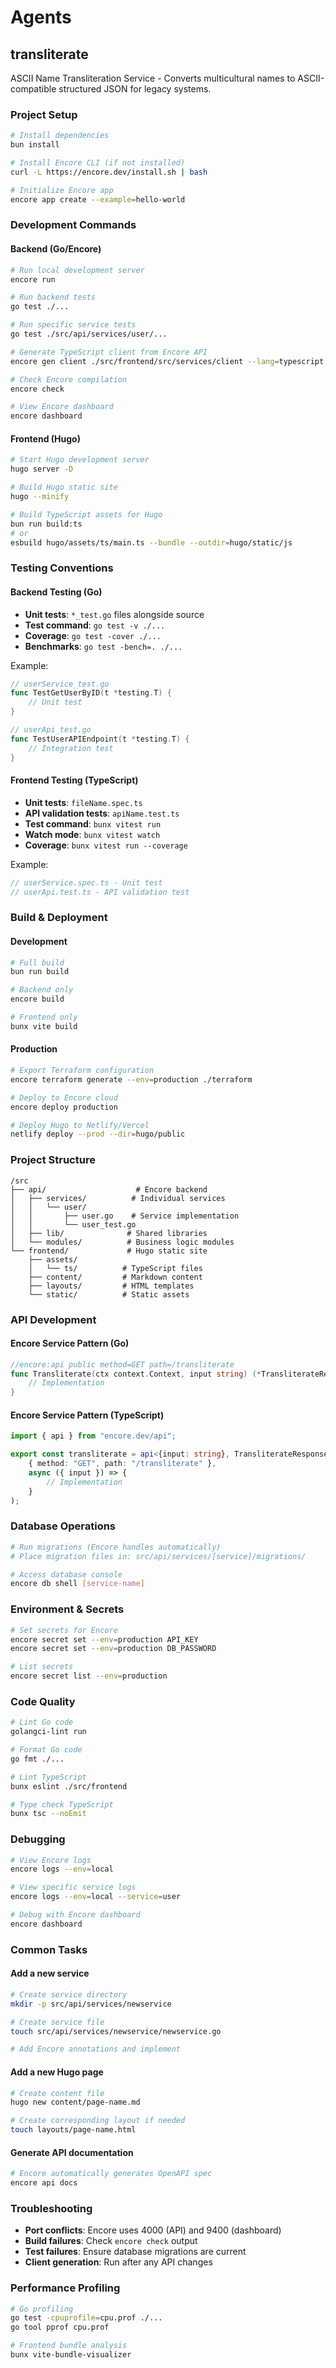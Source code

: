 # Agents

## transliterate

ASCII Name Transliteration Service - Converts multicultural names to ASCII-compatible structured JSON for legacy systems.

### Project Setup

```bash
# Install dependencies
bun install

# Install Encore CLI (if not installed)
curl -L https://encore.dev/install.sh | bash

# Initialize Encore app
encore app create --example=hello-world
```

### Development Commands

#### Backend (Go/Encore)

```bash
# Run local development server
encore run

# Run backend tests
go test ./...

# Run specific service tests
go test ./src/api/services/user/...

# Generate TypeScript client from Encore API
encore gen client ./src/frontend/src/services/client --lang=typescript

# Check Encore compilation
encore check

# View Encore dashboard
encore dashboard
```

#### Frontend (Hugo)

```bash
# Start Hugo development server
hugo server -D

# Build Hugo static site
hugo --minify

# Build TypeScript assets for Hugo
bun run build:ts
# or
esbuild hugo/assets/ts/main.ts --bundle --outdir=hugo/static/js
```

### Testing Conventions

#### Backend Testing (Go)

- **Unit tests**: `*_test.go` files alongside source
- **Test command**: `go test -v ./...`
- **Coverage**: `go test -cover ./...`
- **Benchmarks**: `go test -bench=. ./...`

Example:
```go
// userService_test.go
func TestGetUserByID(t *testing.T) {
    // Unit test
}

// userApi_test.go  
func TestUserAPIEndpoint(t *testing.T) {
    // Integration test
}
```

#### Frontend Testing (TypeScript)

- **Unit tests**: `fileName.spec.ts`
- **API validation tests**: `apiName.test.ts`
- **Test command**: `bunx vitest run`
- **Watch mode**: `bunx vitest watch`
- **Coverage**: `bunx vitest run --coverage`

Example:
```typescript
// userService.spec.ts - Unit test
// userApi.test.ts - API validation test
```

### Build & Deployment

#### Development
```bash
# Full build
bun run build

# Backend only
encore build

# Frontend only
bunx vite build
```

#### Production
```bash
# Export Terraform configuration
encore terraform generate --env=production ./terraform

# Deploy to Encore cloud
encore deploy production

# Deploy Hugo to Netlify/Vercel
netlify deploy --prod --dir=hugo/public
```

### Project Structure

```
/src
├── api/                    # Encore backend
│   ├── services/          # Individual services
│   │   └── user/         
│   │       ├── user.go    # Service implementation
│   │       └── user_test.go
│   ├── lib/              # Shared libraries
│   └── modules/          # Business logic modules
└── frontend/             # Hugo static site
    ├── assets/
    │   └── ts/          # TypeScript files
    ├── content/         # Markdown content
    ├── layouts/         # HTML templates
    └── static/          # Static assets
```

### API Development

#### Encore Service Pattern (Go)

```go
//encore:api public method=GET path=/transliterate
func Transliterate(ctx context.Context, input string) (*TransliterateResponse, error) {
    // Implementation
}
```

#### Encore Service Pattern (TypeScript)

```typescript
import { api } from "encore.dev/api";

export const transliterate = api<{input: string}, TransliterateResponse>(
    { method: "GET", path: "/transliterate" },
    async ({ input }) => {
        // Implementation
    }
);
```

### Database Operations

```bash
# Run migrations (Encore handles automatically)
# Place migration files in: src/api/services/[service]/migrations/

# Access database console
encore db shell [service-name]
```

### Environment & Secrets

```bash
# Set secrets for Encore
encore secret set --env=production API_KEY
encore secret set --env=production DB_PASSWORD

# List secrets
encore secret list --env=production
```

### Code Quality

```bash
# Lint Go code
golangci-lint run

# Format Go code
go fmt ./...

# Lint TypeScript
bunx eslint ./src/frontend

# Type check TypeScript
bunx tsc --noEmit
```

### Debugging

```bash
# View Encore logs
encore logs --env=local

# View specific service logs
encore logs --env=local --service=user

# Debug with Encore dashboard
encore dashboard
```

### Common Tasks

#### Add a new service
```bash
# Create service directory
mkdir -p src/api/services/newservice

# Create service file
touch src/api/services/newservice/newservice.go

# Add Encore annotations and implement
```

#### Add a new Hugo page
```bash
# Create content file
hugo new content/page-name.md

# Create corresponding layout if needed
touch layouts/page-name.html
```

#### Generate API documentation
```bash
# Encore automatically generates OpenAPI spec
encore api docs
```

### Troubleshooting

- **Port conflicts**: Encore uses 4000 (API) and 9400 (dashboard)
- **Build failures**: Check `encore check` output
- **Test failures**: Ensure database migrations are current
- **Client generation**: Run after any API changes

### Performance Profiling

```bash
# Go profiling
go test -cpuprofile=cpu.prof ./...
go tool pprof cpu.prof

# Frontend bundle analysis
bunx vite-bundle-visualizer
```